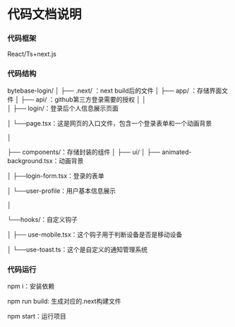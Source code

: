 # 代码文档说明

### 代码框架

React/Ts+next.js

### 代码结构

bytebase-login/
│
├── .next/   ：next build后的文件
│
├── app/     ：存储界面文件
│   ├── api/ ：github第三方登录需要的授权
│   │   
│   ├── login/：登录后个人信息展示页面

│   └──page.tsx：这是网页的入口文件，包含一个登录表单和一个动画背景

│

├── components/：存储封装的组件
│    ├── ui/
│    ├── animated-background.tsx：动画背景

│    ├──login-form.tsx：登录的表单

│    └──user-profile：用户基本信息展示

│

└──hooks/：自定义钩子

│     ├── use-mobile.tsx：这个钩子用于判断设备是否是移动设备

│     └──use-toast.ts：这个是自定义的通知管理系统

### 代码运行

npm i：安装依赖

npm run build: 生成对应的.next构建文件

npm start：运行项目
